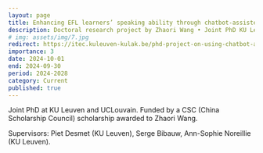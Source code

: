 ```yaml
---
layout: page
title: Enhancing EFL learners’ speaking ability through chatbot-assisted dynamic assessment powered by LLMs
description: Doctoral research project by Zhaori Wang • Joint PhD KU Leuven-UCLouvain • Funded by CSC
# img: assets/img/7.jpg
redirect: https://itec.kuleuven-kulak.be/phd-project-on-using-chatbot-assisted-dynamic-assessment-to-promote-chinese-efl-learners-oral-proficiency-by-zhaori-wang/
importance: 3
date: 2024-10-01
end: 2024-09-30
period: 2024-2028
category: Current
published: true
---
```


Joint PhD at KU Leuven and UCLouvain.
Funded by a CSC (China Scholarship Council) scholarship awarded to Zhaori Wang.

Supervisors: Piet Desmet (KU Leuven), Serge Bibauw, Ann-Sophie Noreillie (KU Leuven).
